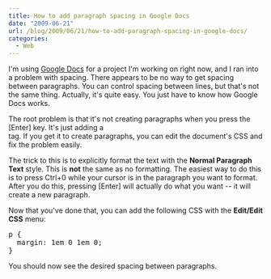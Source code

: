 ```yaml
---
title: How to add paragraph spacing in Google Docs
date: "2009-06-21"
url: /blog/2009/06/21/how-to-add-paragraph-spacing-in-google-docs/
categories:
  - Web
---
```

I'm using [Google Docs](http://docs.google.com/) for a project I'm working on right now, and I ran into a problem with spacing. There appears to be no way to get spacing between paragraphs. You can control spacing between lines, but that's not the same thing. Actually, it's quite easy. You just have to know how Google Docs works.

The root problem is that it's not creating paragraphs when you press the [Enter] key. It's just adding a <br> tag. If you get it to create paragraphs, you can edit the document's CSS and fix the problem easily.

The trick to this is to explicitly format the text with the **Normal Paragraph Text** style. This is **not** the same as no formatting. The easiest way to do this is to press Ctrl+0 while your cursor is in the paragraph you want to format. After you do this, pressing [Enter] will actually do what you want -- it will create a new paragraph.

Now that you've done that, you can add the following CSS with the **Edit/Edit CSS** menu:

<pre>p {
  margin: 1em 0 1em 0;
}
</pre>

You should now see the desired spacing between paragraphs.


